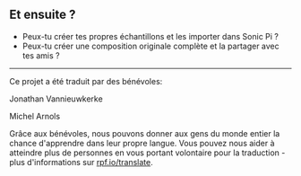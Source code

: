 ## Et ensuite ?

- Peux-tu créer tes propres échantillons et les importer dans Sonic Pi ?
- Peux-tu créer une composition originale complète et la partager avec tes amis ?


***
Ce projet a été traduit par des bénévoles:

Jonathan Vannieuwkerke

Michel Arnols

Grâce aux bénévoles, nous pouvons donner aux gens du monde entier la chance d'apprendre dans leur propre langue. Vous pouvez nous aider à atteindre plus de personnes en vous portant volontaire pour la traduction - plus d'informations sur [rpf.io/translate](https://rpf.io/translate).